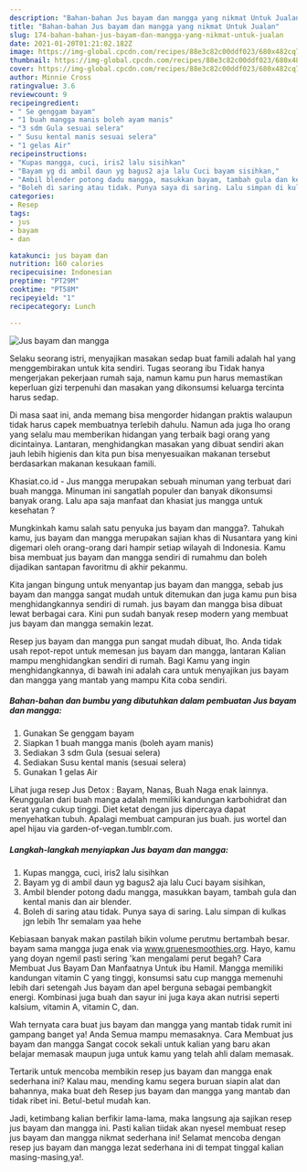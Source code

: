```yaml
---
description: "Bahan-bahan Jus bayam dan mangga yang nikmat Untuk Jualan"
title: "Bahan-bahan Jus bayam dan mangga yang nikmat Untuk Jualan"
slug: 174-bahan-bahan-jus-bayam-dan-mangga-yang-nikmat-untuk-jualan
date: 2021-01-20T01:21:02.182Z
image: https://img-global.cpcdn.com/recipes/88e3c82c00ddf023/680x482cq70/jus-bayam-dan-mangga-foto-resep-utama.jpg
thumbnail: https://img-global.cpcdn.com/recipes/88e3c82c00ddf023/680x482cq70/jus-bayam-dan-mangga-foto-resep-utama.jpg
cover: https://img-global.cpcdn.com/recipes/88e3c82c00ddf023/680x482cq70/jus-bayam-dan-mangga-foto-resep-utama.jpg
author: Minnie Cross
ratingvalue: 3.6
reviewcount: 9
recipeingredient:
- " Se genggam bayam"
- "1 buah mangga manis boleh ayam manis"
- "3 sdm Gula sesuai selera"
- " Susu kental manis sesuai selera"
- "1 gelas Air"
recipeinstructions:
- "Kupas mangga, cuci, iris2 lalu sisihkan"
- "Bayam yg di ambil daun yg bagus2 aja lalu Cuci bayam sisihkan,"
- "Ambil blender potong dadu mangga, masukkan bayam, tambah gula dan kental manis dan air blender."
- "Boleh di saring atau tidak. Punya saya di saring. Lalu simpan di kulkas jgn lebih 1hr semalam yaa hehe"
categories:
- Resep
tags:
- jus
- bayam
- dan

katakunci: jus bayam dan 
nutrition: 160 calories
recipecuisine: Indonesian
preptime: "PT29M"
cooktime: "PT58M"
recipeyield: "1"
recipecategory: Lunch

---
```



![Jus bayam dan mangga](https://img-global.cpcdn.com/recipes/88e3c82c00ddf023/680x482cq70/jus-bayam-dan-mangga-foto-resep-utama.jpg)

Selaku seorang istri, menyajikan masakan sedap buat famili adalah hal yang menggembirakan untuk kita sendiri. Tugas seorang ibu Tidak hanya mengerjakan pekerjaan rumah saja, namun kamu pun harus memastikan keperluan gizi terpenuhi dan masakan yang dikonsumsi keluarga tercinta harus sedap.

Di masa  saat ini, anda memang bisa mengorder hidangan praktis walaupun tidak harus capek membuatnya terlebih dahulu. Namun ada juga lho orang yang selalu mau memberikan hidangan yang terbaik bagi orang yang dicintainya. Lantaran, menghidangkan masakan yang dibuat sendiri akan jauh lebih higienis dan kita pun bisa menyesuaikan makanan tersebut berdasarkan makanan kesukaan famili. 

Khasiat.co.id - Jus mangga merupakan sebuah minuman yang terbuat dari buah mangga. Minuman ini sangatlah populer dan banyak dikonsumsi banyak orang. Lalu apa saja manfaat dan khasiat jus mangga untuk kesehatan ?

Mungkinkah kamu salah satu penyuka jus bayam dan mangga?. Tahukah kamu, jus bayam dan mangga merupakan sajian khas di Nusantara yang kini digemari oleh orang-orang dari hampir setiap wilayah di Indonesia. Kamu bisa membuat jus bayam dan mangga sendiri di rumahmu dan boleh dijadikan santapan favoritmu di akhir pekanmu.

Kita jangan bingung untuk menyantap jus bayam dan mangga, sebab jus bayam dan mangga sangat mudah untuk ditemukan dan juga kamu pun bisa menghidangkannya sendiri di rumah. jus bayam dan mangga bisa dibuat lewat berbagai cara. Kini pun sudah banyak resep modern yang membuat jus bayam dan mangga semakin lezat.

Resep jus bayam dan mangga pun sangat mudah dibuat, lho. Anda tidak usah repot-repot untuk memesan jus bayam dan mangga, lantaran Kalian mampu menghidangkan sendiri di rumah. Bagi Kamu yang ingin menghidangkannya, di bawah ini adalah cara untuk menyajikan jus bayam dan mangga yang mantab yang mampu Kita coba sendiri.

<!--inarticleads1-->

##### Bahan-bahan dan bumbu yang dibutuhkan dalam pembuatan Jus bayam dan mangga:

1. Gunakan  Se genggam bayam
1. Siapkan 1 buah mangga manis (boleh ayam manis)
1. Sediakan 3 sdm Gula (sesuai selera)
1. Sediakan  Susu kental manis (sesuai selera)
1. Gunakan 1 gelas Air


Lihat juga resep Jus Detox : Bayam, Nanas, Buah Naga enak lainnya. Keunggulan dari buah manga adalah memiliki kandungan karbohidrat dan serat yang cukup tinggi. Diet ketat dengan jus dipercaya dapat menyehatkan tubuh. Apalagi membuat campuran jus buah. jus wortel dan apel hijau via garden-of-vegan.tumblr.com. 

<!--inarticleads2-->

##### Langkah-langkah menyiapkan Jus bayam dan mangga:

1. Kupas mangga, cuci, iris2 lalu sisihkan
1. Bayam yg di ambil daun yg bagus2 aja lalu Cuci bayam sisihkan,
1. Ambil blender potong dadu mangga, masukkan bayam, tambah gula dan kental manis dan air blender.
1. Boleh di saring atau tidak. Punya saya di saring. Lalu simpan di kulkas jgn lebih 1hr semalam yaa hehe


Kebiasaan banyak makan pastilah bikin volume perutmu bertambah besar. bayam sama mangga juga enak via www.gruenesmoothies.org. Hayo, kamu yang doyan ngemil pasti sering &#39;kan mengalami perut begah? Cara Membuat Jus Bayam Dan Manfaatnya Untuk ibu Hamil. Mangga memiliki kandungan vitamin C yang tinggi, konsumsi satu cup mangga memenuhi lebih dari setengah Jus bayam dan apel berguna sebagai pembangkit energi. Kombinasi juga buah dan sayur ini juga kaya akan nutrisi seperti kalsium, vitamin A, vitamin C, dan. 

Wah ternyata cara buat jus bayam dan mangga yang mantab tidak rumit ini gampang banget ya! Anda Semua mampu memasaknya. Cara Membuat jus bayam dan mangga Sangat cocok sekali untuk kalian yang baru akan belajar memasak maupun juga untuk kamu yang telah ahli dalam memasak.

Tertarik untuk mencoba membikin resep jus bayam dan mangga enak sederhana ini? Kalau mau, mending kamu segera buruan siapin alat dan bahannya, maka buat deh Resep jus bayam dan mangga yang mantab dan tidak ribet ini. Betul-betul mudah kan. 

Jadi, ketimbang kalian berfikir lama-lama, maka langsung aja sajikan resep jus bayam dan mangga ini. Pasti kalian tiidak akan nyesel membuat resep jus bayam dan mangga nikmat sederhana ini! Selamat mencoba dengan resep jus bayam dan mangga lezat sederhana ini di tempat tinggal kalian masing-masing,ya!.

